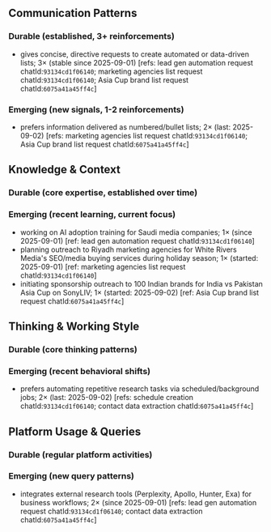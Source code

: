 ## Communication Patterns
### Durable (established, 3+ reinforcements)
- gives concise, directive requests to create automated or data-driven lists; 3× (stable since 2025-09-01) [refs: lead gen automation request chatId:`93134cd1f06140`; marketing agencies list request chatId:`93134cd1f06140`; Asia Cup brand list request chatId:`6075a41a45ff4c`]

### Emerging (new signals, 1-2 reinforcements)
- prefers information delivered as numbered/bullet lists; 2× (last: 2025-09-02) [refs: marketing agencies list request chatId:`93134cd1f06140`; Asia Cup brand list request chatId:`6075a41a45ff4c`]

## Knowledge & Context
### Durable (core expertise, established over time)

### Emerging (recent learning, current focus)
- working on AI adoption training for Saudi media companies; 1× (since 2025-09-01) [ref: lead gen automation request chatId:`93134cd1f06140`]
- planning outreach to Riyadh marketing agencies for White Rivers Media's SEO/media buying services during holiday season; 1× (started: 2025-09-01) [ref: marketing agencies list request chatId:`93134cd1f06140`]
- initiating sponsorship outreach to 100 Indian brands for India vs Pakistan Asia Cup on SonyLIV; 1× (started: 2025-09-02) [ref: Asia Cup brand list request chatId:`6075a41a45ff4c`]

## Thinking & Working Style
### Durable (core thinking patterns)

### Emerging (recent behavioral shifts)
- prefers automating repetitive research tasks via scheduled/background jobs; 2× (last: 2025-09-02) [refs: schedule creation chatId:`93134cd1f06140`; contact data extraction chatId:`6075a41a45ff4c`]

## Platform Usage & Queries
### Durable (regular platform activities)

### Emerging (new query patterns)
- integrates external research tools (Perplexity, Apollo, Hunter, Exa) for business workflows; 2× (since 2025-09-01) [refs: lead gen automation request chatId:`93134cd1f06140`; contact data extraction chatId:`6075a41a45ff4c`]